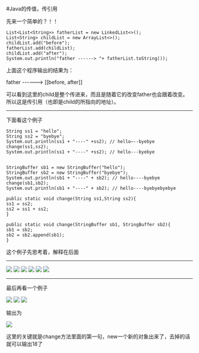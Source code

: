 #Java的传值，传引用

先来一个简单的？！！
    
    List<List<String>> fatherList = new LinkedList<>();
    List<String> childList = new ArrayList<>();
    childList.add("before");
    fatherList.add(childList);
    childList.add("after");
    System.out.println("father ------> "+ fatherList.toString());
    
上面这个程序输出的结果为： 

father ------> [[before, after]]

可以看到这里的child是整个传进来，而且是随着它的改变father也会跟着改变。所以这是传引用（也即是child的所指向的地址）。 


--------------------------

下面看这个例子
    
    String ss1 = "hello";
    String ss2 = "byebye";
    System.out.println(ss1 + "----" +ss2); // hello—--byebye
    change(ss1,ss2);
    System.out.println(ss1 + "----" +ss2); // hello---byebye
    
    
    StringBuffer sb1 = new StringBuffer("hello");
    StringBuffer sb2 = new StringBuffer("byebye");
    System.out.println(sb1 + "----" + sb2); // hello----byebye
    change(sb1,sb2);
    System.out.println(sb1 + "----" + sb2); // hello----byebyebyebye
    
    public static void change(String ss1,String ss2){
    ss1 = ss2;
    ss2 = ss1 + ss2;
    }
    
    public static void change(StringBuffer sb1, StringBuffer sb2){
    sb1 = sb2;
    sb2 = sb2.append(sb1);
    }


这个例子先思考着，解释在后面

-------------------------
![](https://i.imgur.com/36KfZdI.png)
![](https://i.imgur.com/P33ZA5d.png)
![](https://i.imgur.com/ZfymYKc.png)
![](https://i.imgur.com/ZCouJ5o.png)
![](https://i.imgur.com/uDPjnDJ.png)
![](https://i.imgur.com/FjaJJGX.png)

-----------------
最后再看一个例子

![](https://i.imgur.com/41saXzG.png)
![](https://i.imgur.com/GekkZjT.png)
![](https://i.imgur.com/0I7NnG1.png)

输出为

![](https://i.imgur.com/wqtoPub.png)

这里的关键就是change方法里面的第一句，new一个新的对象出来了，去掉的话就可以输出18了
